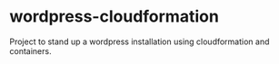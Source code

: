 # wordpress-cloudformation
Project to stand up a wordpress installation using cloudformation and containers.
